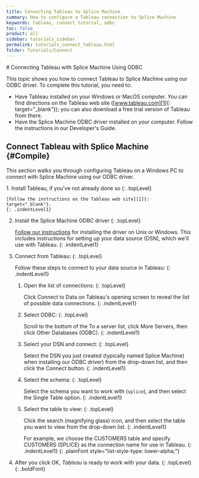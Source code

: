 ```yaml
---
title: Connecting Tableau to Splice Machine
summary: How to configure a Tableau connection to Splice Machine
keywords: tableau, connect tutorial, odbc
toc: false
product: all
sidebar: tutorials_sidebar
permalink: tutorials_connect_tableau.html
folder: Tutorials/Connect
---
```

<section>
<div class="TopicContent" data-swiftype-index="true" markdown="1">
# Connecting Tableau with Splice Machine Using ODBC

This topic shows you how to connect Tableau to Splice Machine using our
ODBC driver. To complete this tutorial, you need to:

* Have Tableau installed on your Windows or MacOS computer. You can find
  directions on the Tableau web site ([www.tableau.com][1]{:
  target="_blank"}); you can also download a free trial version of
  Tableau from there.
* Have the Splice Machine ODBC driver installed on your computer. Follow
  the instructions in our Developer's Guide.

## Connect Tableau with Splice Machine   {#Compile}

This section walks you through configuring Tableau on a Windows PC to
connect with Splice Machine using our ODBC driver.

<div class="opsStepsList" markdown="1">
1.  Install Tableau, if you've not already done so
    {: .topLevel}
    
    [Follow the instructions on the Tableau web site][1]{:
    target="_blank"}.
    {: .indentLevel1}

2.  Install the Splice Machine ODBC driver
    {: .topLevel}
    
    [Follow our instructions](tutorials_connect_odbcinstall.html) for
    installing the driver on Unix or Windows. This includes instructions
    for setting up your data source (DSN), which we'll use with Tableau.
    {: .indentLevel1}

3.  Connect from Tableau:
    {: .topLevel}
    
    Follow these steps to connect to your data source in Tableau:
    {: .indentLevel1}
    
    1.  Open the list of connections:
        {: .topLevel}
        
        Click <span class="AppCommand">Connect to Data</span> on
        Tableau's opening screen to reveal the list of possible data
        connections.
        {: .indentLevel1}
    
    2.  Select ODBC:
        {: .topLevel}
        
        Scroll to the bottom of the <span class="AppCommand">To a
        server</span> list, click More Servers, then click <span
        class="AppCommand">Other Databases (ODBC)</span>.
        {: .indentLevel1}
    
    3.  Select your DSN and connect:
        {: .topLevel}
        
        Select the DSN you just created (typically named Splice Machine)
        when installing our ODBC driver) from the drop-down list, and
        then click the <span class="AppCommand">Connect</span> button.
        {: .indentLevel1}
    
    4.  Select the schema:
        {: .topLevel}
        
        Select the schema you want to work with (`splice`), and then
        select the <span class="AppCommand">Single Table</span> option.
        {: .indentLevel1}
    
    5.  Select the table to view:
        {: .topLevel}
        
        Click the search (magnifying glass) icon, and then select the
        table you want to view from the drop-down list.
        {: .indentLevel1}
        
        For example, we choose the <span
        class="AppCommand">CUSTOMERS</span> table and specify <span
        class="AppCommand">CUSTOMERS (SPLICE)</span> as the connection
        name for use in Tableau.
        {: .indentLevel1}
    {: .plainFont style="list-style-type: lower-alpha;"}

4.  After you click <span class="AppCommand">OK</span>, *Tableau* is
    ready to work with your data.
    {: .topLevel}
{: .boldFont}

</div>
</div>
</section>



[1]: https://www.tableau.com/
